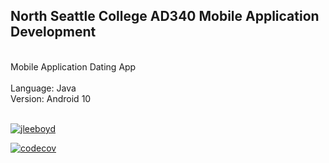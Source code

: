 ## North Seattle College AD340 Mobile Application Development
<br/>
Mobile Application Dating App
<br/>
<br/>
Language: Java
<br/>
Version: Android 10
<br/>
<br/>

[![jleeboyd](https://circleci.com/gh/jleeboyd/AD340.svg?style=svg)](https://app.circleci.com/pipelines/github/jleeboyd/AD340)

[![codecov](https://codecov.io/gh/jleeboyd/AD340/branch/master/graph/badge.svg)](https://codecov.io/gh/jleeboyd/AD340)

